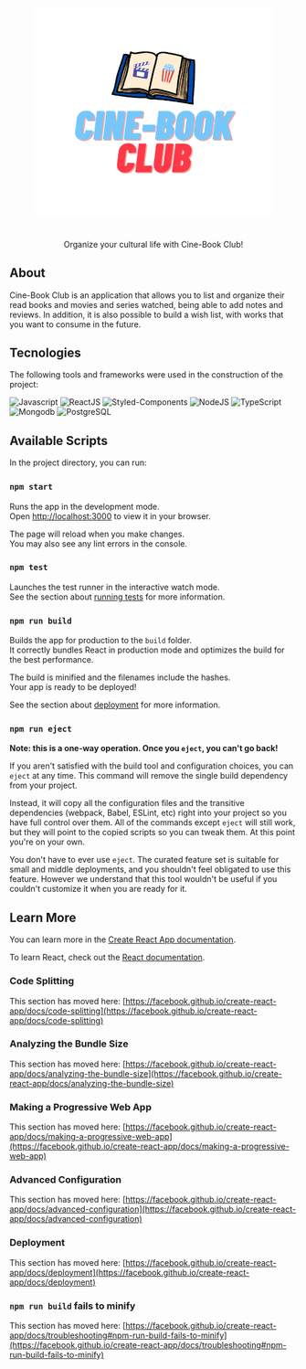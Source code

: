 <div align="center"><img src="src/assets/img/logo-img-acima4.png" width="420px">
<h1 margin-top="-100px"> </h1>

Organize your cultural life with Cine-Book Club!
  <br>
  </div>
</div>
 <h2>About</h2>
Cine-Book Club is an application that allows you to list and organize their read books and movies and series watched, being able to add notes and reviews. In addition, it is also possible to build a wish list, with works that you want to consume in the future.
  <br>
 <h2>Tecnologies</h2>
 The following tools and frameworks were used in the construction of the project:
 <br>
 <p>

![Javascript](https://img.shields.io/badge/JavaScript-323330?style=for-the-badge&logo=javascript&logoColor=F7DF1E)
![ReactJS](https://img.shields.io/badge/ReactJS-13cf35?style=for-the-badge&logo=react&logoColor=080808)
![Styled-Components](https://img.shields.io/badge/Styled-Components-61DAFB?style=for-the-badge&logo=styledcomponents&logoColor=61DAFB)
![NodeJS](https://img.shields.io/badge/NodeJS-F7DF1E?style=for-the-badge&logo=node.js&logoColor=080808)
![TypeScript](https://img.shields.io/badge/TypeScript-E4405F?style=for-the-badge&logo=typescript&logoColor=ffffff)
![Mongodb](https://img.shields.io/badge/Mongodb-fae7b5?style=for-the-badge&logo=mongodb&logoColor=080808)
![PostgreSQL](https://img.shields.io/badge/PostgreSQL-78586f?style=for-the-badge&logo=PostgreSQL&logoColor=ffffff)

</p>


## Available Scripts

In the project directory, you can run:

### `npm start`

Runs the app in the development mode.\
Open [http://localhost:3000](http://localhost:3000) to view it in your browser.

The page will reload when you make changes.\
You may also see any lint errors in the console.

### `npm test`

Launches the test runner in the interactive watch mode.\
See the section about [running tests](https://facebook.github.io/create-react-app/docs/running-tests) for more information.

### `npm run build`

Builds the app for production to the `build` folder.\
It correctly bundles React in production mode and optimizes the build for the best performance.

The build is minified and the filenames include the hashes.\
Your app is ready to be deployed!

See the section about [deployment](https://facebook.github.io/create-react-app/docs/deployment) for more information.

### `npm run eject`

**Note: this is a one-way operation. Once you `eject`, you can't go back!**

If you aren't satisfied with the build tool and configuration choices, you can `eject` at any time. This command will remove the single build dependency from your project.

Instead, it will copy all the configuration files and the transitive dependencies (webpack, Babel, ESLint, etc) right into your project so you have full control over them. All of the commands except `eject` will still work, but they will point to the copied scripts so you can tweak them. At this point you're on your own.

You don't have to ever use `eject`. The curated feature set is suitable for small and middle deployments, and you shouldn't feel obligated to use this feature. However we understand that this tool wouldn't be useful if you couldn't customize it when you are ready for it.

## Learn More

You can learn more in the [Create React App documentation](https://facebook.github.io/create-react-app/docs/getting-started).

To learn React, check out the [React documentation](https://reactjs.org/).

### Code Splitting

This section has moved here: [https://facebook.github.io/create-react-app/docs/code-splitting](https://facebook.github.io/create-react-app/docs/code-splitting)

### Analyzing the Bundle Size

This section has moved here: [https://facebook.github.io/create-react-app/docs/analyzing-the-bundle-size](https://facebook.github.io/create-react-app/docs/analyzing-the-bundle-size)

### Making a Progressive Web App

This section has moved here: [https://facebook.github.io/create-react-app/docs/making-a-progressive-web-app](https://facebook.github.io/create-react-app/docs/making-a-progressive-web-app)

### Advanced Configuration

This section has moved here: [https://facebook.github.io/create-react-app/docs/advanced-configuration](https://facebook.github.io/create-react-app/docs/advanced-configuration)

### Deployment

This section has moved here: [https://facebook.github.io/create-react-app/docs/deployment](https://facebook.github.io/create-react-app/docs/deployment)

### `npm run build` fails to minify

This section has moved here: [https://facebook.github.io/create-react-app/docs/troubleshooting#npm-run-build-fails-to-minify](https://facebook.github.io/create-react-app/docs/troubleshooting#npm-run-build-fails-to-minify)
